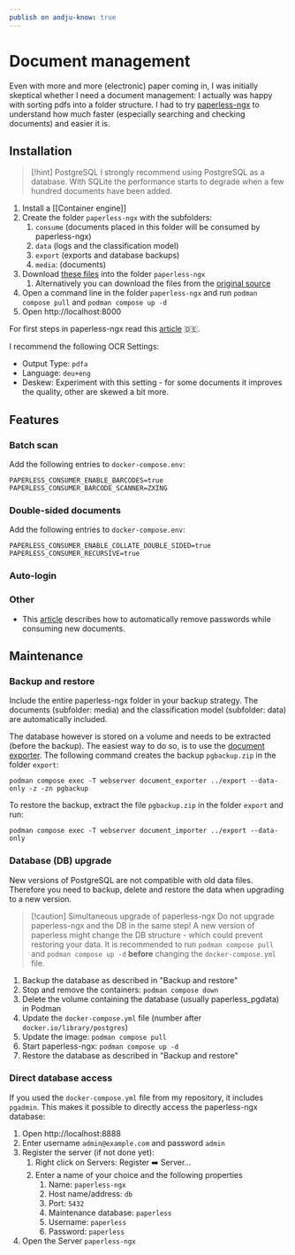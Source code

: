 ```yaml
---
publish on andju-know: true
---
```

# Document management
Even with more and more (electronic) paper coming in, I was initially skeptical whether I need a document management: I actually was happy with sorting pdfs into a folder structure. I had to try [paperless-ngx](https://docs.paperless-ngx.com/) to understand how much faster (especially searching and checking documents) and easier it is.

## Installation

> [!hint] PostgreSQL
> I strongly recommend using PostgreSQL as a database. With SQLite the performance starts to degrade when a few hundred documents have been added.

1. Install a [[Container engine]]
2. Create the folder `paperless-ngx` with the subfolders:
	1. `consume` (documents placed in this folder will be consumed by paperless-ngx)
	2. `data` (logs and the classification model)
	3. `export` (exports and database backups)
	4. `media`: (documents)
3. Download [these files](https://github.com/andju/docker-solutions/tree/main/paperless-ngx)  into the folder `paperless-ngx`
	1. Alternatively you can download the files from the [original source](https://github.com/paperless-ngx/paperless-ngx/tree/main/docker/compose)
4. Open a command line in the folder `paperless-ngx` and run `podman compose pull` and `podman compose up -d`
5. Open http://localhost:8000

For first steps in paperless-ngx read this [article](https://itv4.de/paperless-ngx-mithilfe-von-docker-unter-windows-installieren/) 🇩🇪.

I recommend the following OCR Settings:

- Output Type: `pdfa`
- Language: `deu+eng`
- Deskew: Experiment with this setting - for some documents it improves the quality, other are skewed a bit more.

## Features

### Batch scan
	
Add the following entries to `docker-compose.env`:
```
PAPERLESS_CONSUMER_ENABLE_BARCODES=true
PAPERLESS_CONSUMER_BARCODE_SCANNER=ZXING
```

### Double-sided documents

Add the following entries to `docker-compose.env`:
```
PAPERLESS_CONSUMER_ENABLE_COLLATE_DOUBLE_SIDED=true
PAPERLESS_CONSUMER_RECURSIVE=true
```

### Auto-login
### Other

- This [article](https://piep.tech/posts/automatic-password-removal-in-paperless-ngx/) describes how to automatically remove passwords while consuming new documents.

## Maintenance
### Backup and restore
Include the entire paperless-ngx folder in your backup strategy. The documents (subfolder: media) and the classification model (subfolder: data) are automatically included.

The database however is stored on a volume and needs to be extracted (before the backup). The easiest way to do so, is to use the [document exporter](https://docs.paperless-ngx.com/administration/#exporter). The following command creates the backup `pgbackup.zip` in the folder `export`:
```
podman compose exec -T webserver document_exporter ../export --data-only -z -zn pgbackup
```
To restore the backup, extract the file `pgbackup.zip` in the folder `export` and run:
```
podman compose exec -T webserver document_importer ../export --data-only
```

### Database (DB) upgrade
New versions of PostgreSQL are not compatible with old data files. Therefore you need to backup, delete and restore the data when upgrading to a new version.

> [!caution] Simultaneous upgrade of paperless-ngx
> Do not upgrade paperless-ngx and the DB in the same step! A new version of paperless might change the DB structure - which could prevent restoring your data. It is recommended to run `podman compose pull` and `podman compose up -d` **before** changing the `docker-compose.yml` file.

1. Backup the database as described in "Backup and restore"
2. Stop and remove the containers: `podman compose down`
3. Delete the volume containing the database (usually paperless_pgdata) in Podman
4. Update the `docker-compose.yml` file (number after `docker.io/library/postgres`)
5. Update the image: `podman compose pull`
6. Start paperless-ngx: `podman compose up -d`
7. Restore the database as described in "Backup and restore"

### Direct database access
If you used the `docker-compose.yml` file from my repository, it includes `pgadmin`. This makes it possible to directly access the paperless-ngx database:

1. Open http://localhost:8888
2. Enter username `admin@example.com` and password `admin`
3. Register the server (if not done yet):
	1. Right click on Servers: Register ➡️ Server...
	2. Enter a name of your choice and the following properties
		1. Name: `paperless-ngx`
		2. Host name/address: `db`
		3. Port: `5432`
		4. Maintenance database: `paperless`
		5. Username: `paperless`
		6. Password: `paperless`
4. Open the Server `paperless-ngx`
 